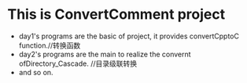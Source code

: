 # This is ConvertComment project
- day1's programs are the basic of project, it provides convertCpptoC function.//转换函数
- day2's programs are the main to realize the convernt ofDirectory_Cascade.   //目录级联转换
- and so on.
